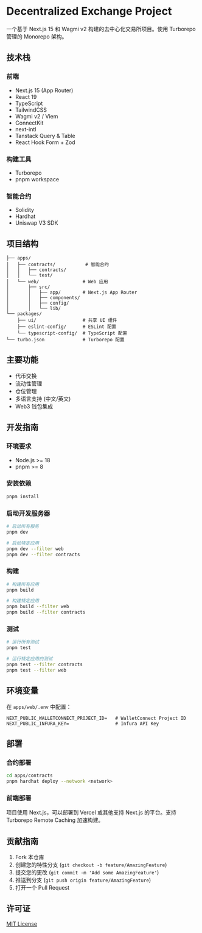# Decentralized Exchange Project

一个基于 Next.js 15 和 Wagmi v2 构建的去中心化交易所项目。使用 Turborepo 管理的 Monorepo 架构。

## 技术栈

### 前端

- Next.js 15 (App Router)
- React 19
- TypeScript
- TailwindCSS
- Wagmi v2 / Viem
- ConnectKit
- next-intl
- Tanstack Query & Table
- React Hook Form + Zod

### 构建工具

- Turborepo
- pnpm workspace

### 智能合约

- Solidity
- Hardhat
- Uniswap V3 SDK

## 项目结构

```
├── apps/
│   ├── contracts/           # 智能合约
│   │   ├── contracts/
│   │   └── test/
│   └── web/                # Web 应用
│       ├── src/
│       │   ├── app/        # Next.js App Router
│       │   ├── components/
│       │   ├── config/
│       │   └── lib/
└── packages/
    ├── ui/                 # 共享 UI 组件
    ├── eslint-config/      # ESLint 配置
    └── typescript-config/  # TypeScript 配置
└── turbo.json              # Turborepo 配置
```

## 主要功能

- 代币交换
- 流动性管理
- 仓位管理
- 多语言支持 (中文/英文)
- Web3 钱包集成

## 开发指南

### 环境要求

- Node.js >= 18
- pnpm >= 8

### 安装依赖

```bash
pnpm install
```

### 启动开发服务器

```bash
# 启动所有服务
pnpm dev

# 启动特定应用
pnpm dev --filter web
pnpm dev --filter contracts
```

### 构建

```bash
# 构建所有应用
pnpm build

# 构建特定应用
pnpm build --filter web
pnpm build --filter contracts
```

### 测试

```bash
# 运行所有测试
pnpm test

# 运行特定应用的测试
pnpm test --filter contracts
pnpm test --filter web
```

## 环境变量

在 `apps/web/.env` 中配置：

```env
NEXT_PUBLIC_WALLETCONNECT_PROJECT_ID=   # WalletConnect Project ID
NEXT_PUBLIC_INFURA_KEY=                 # Infura API Key
```

## 部署

### 合约部署

```bash
cd apps/contracts
pnpm hardhat deploy --network <network>
```

### 前端部署

项目使用 Next.js，可以部署到 Vercel 或其他支持 Next.js 的平台。支持 Turborepo Remote Caching 加速构建。

## 贡献指南

1. Fork 本仓库
2. 创建您的特性分支 (`git checkout -b feature/AmazingFeature`)
3. 提交您的更改 (`git commit -m 'Add some AmazingFeature'`)
4. 推送到分支 (`git push origin feature/AmazingFeature`)
5. 打开一个 Pull Request

## 许可证

[MIT License](LICENSE)
